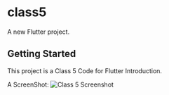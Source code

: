 # class5

A new Flutter project.

## Getting Started

This project is a Class 5 Code for Flutter Introduction.

A ScreenShot:
![Class 5 Screenshot](https://i.ibb.co/NrK5nyz/Screen-Shot-2023-01-30-at-10-45-00-PM.png)

